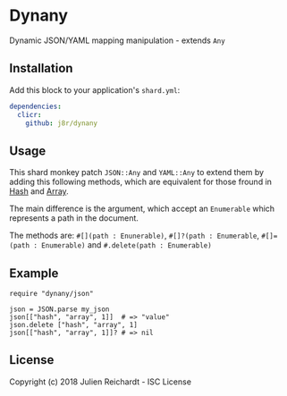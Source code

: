 # Dynany

Dynamic JSON/YAML mapping manipulation - extends `Any`

## Installation

Add this block to your application's `shard.yml`:

```yaml
dependencies:
  clicr:
    github: j8r/dynany
```

## Usage

This shard monkey patch `JSON::Any` and `YAML::Any` to extend them by adding this following methods, which are equivalent for those fround in [Hash](https://crystal-lang.org/api/master/Hash.html) and [Array](https://crystal-lang.org/api/master/array.html).

The main difference is the argument, which accept an `Enumerable` which represents a path in the document.


The methods are: `#[](path : Enunerable)`, `#[]?(path : Enumerable`, `#[]=(path : Enumerable)` and `#.delete(path : Enumerable)`

## Example

```crystal
require "dynany/json"

json = JSON.parse my_json
json[["hash", "array", 1]]  # => "value"
json.delete ["hash", "array", 1]
json[["hash", "array", 1]]? # => nil  
```

## License                                                                                                 

Copyright (c) 2018 Julien Reichardt - ISC License
